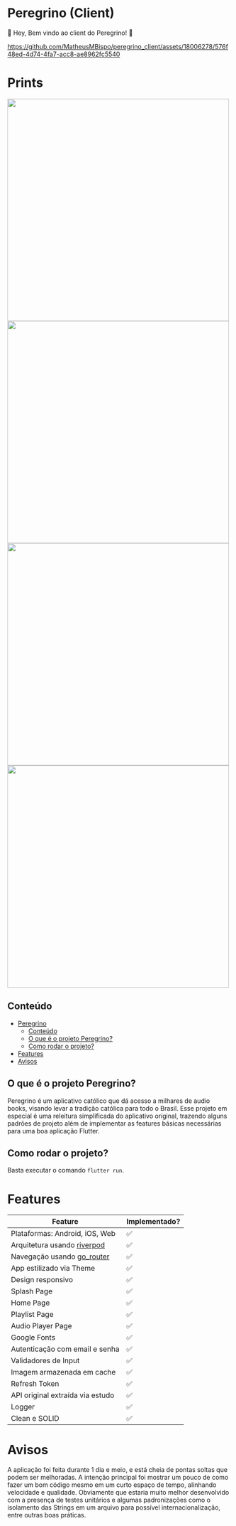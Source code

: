 # Peregrino (Client)

👋 Hey, Bem vindo ao client do Peregrino! 🙏


https://github.com/MatheusMBispo/peregrino_client/assets/18006278/576f48ed-4d74-4fa7-acc8-ae8962fc5540

# Prints

<img src="https://github.com/MatheusMBispo/peregrino_client/assets/18006278/2a350f5d-e9e3-4e47-b87d-9fa9e9e2b71f" height="500">
<img src="https://github.com/MatheusMBispo/peregrino_client/assets/18006278/f9728f0b-e2e6-464e-9f23-4e96f384b70c" height="500">
<img src="https://github.com/MatheusMBispo/peregrino_client/assets/18006278/cf5b835d-e4f7-4435-87db-84a02cb91624" height="500">
<img src="https://github.com/MatheusMBispo/peregrino_client/assets/18006278/a3fb298c-fdc0-4754-b77f-cfb674713b8a" height="500">




## Conteúdo

* [Peregrino](#peregrino--client-)
    * [Conteúdo](#conteúdo)
    * [O que é o projeto Peregrino?](#o-que-é-o-projeto-peregrino)
    * [Como rodar o projeto?](#como-rodar-o-projeto)
* [Features](#features)
* [Avisos](#avisos)

## O que é o projeto Peregrino?

Peregrino é um aplicativo católico que dá acesso a milhares de audio books, visando levar a tradição
católica para todo o Brasil.
Esse projeto em especial é uma releitura simplificada do aplicativo original, trazendo alguns
padrões de projeto além de implementar
as features básicas necessárias para uma boa aplicação Flutter.

## Como rodar o projeto?

Basta executar o comando `flutter run`.

# Features

| Feature                                                          | Implementado? |
|------------------------------------------------------------------|---------------|
| Plataformas: Android, iOS, Web                                   | ✅             |
| Arquitetura usando [riverpod](https://riverpod.dev/)             | ✅             |
| Navegação usando [go_router](https://pub.dev/packages/go_router) | ✅             |
| App estilizado via Theme                                         | ✅             |
| Design responsivo                                                | ✅             |
| Splash Page                                                      | ✅             |
| Home Page                                                        | ✅             |
| Playlist Page                                                    | ✅             |
| Audio Player Page                                                | ✅             |
| Google Fonts                                                     | ✅             |
| Autenticação com email e senha                                   | ✅             |
| Validadores de Input                                             | ✅             |
| Imagem armazenada em cache                                       | ✅             |
| Refresh Token                                                    | ✅             |
| API original extraída via estudo                                 | ✅             |
| Logger                                                           | ✅             |
| Clean e SOLID                                                    | ✅             |

# Avisos

A aplicação foi feita durante 1 dia e meio, e está cheia de pontas soltas que podem ser melhoradas.
A intenção principal foi mostrar um pouco de como fazer um bom código mesmo em um curto espaço de
tempo,
alinhando velocidade e qualidade. Obviamente que estaria muito melhor desenvolvido com a presença de
testes
unitários e algumas padronizações como o isolamento das Strings em um arquivo para possível
internacionalização,
entre outras boas práticas.


